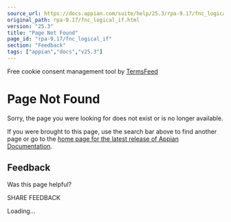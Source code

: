 ```yaml
---
source_url: https://docs.appian.com/suite/help/25.3/rpa-9.17/fnc_logical_if.html
original_path: rpa-9.17/fnc_logical_if.html
version: "25.3"
title: "Page Not Found"
page_id: "rpa-9.17/fnc_logical_if"
section: "Feedback"
tags: ["appian","docs","v25.3"]
---
```



Free cookie consent management tool by [TermsFeed](https://www.termsfeed.com/)

# Page Not Found

Sorry, the page you were looking for does not exist or is no longer available.

If you were brought to this page, use the search bar above to find another page or go to the [home page for the latest release of Appian Documentation](https://docs.appian.com/suite/help/latest/).

## Feedback

Was this page helpful?

SHARE FEEDBACK

Loading...